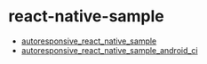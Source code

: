 # react-native-sample

- [autoresponsive_react_native_sample](//github.com/xudafeng/autoresponsive_react_native_sample)
- [autoresponsive_react_native_sample_android_ci](//github.com/xudafeng/autoresponsive_react_native_sample_android_ci)
